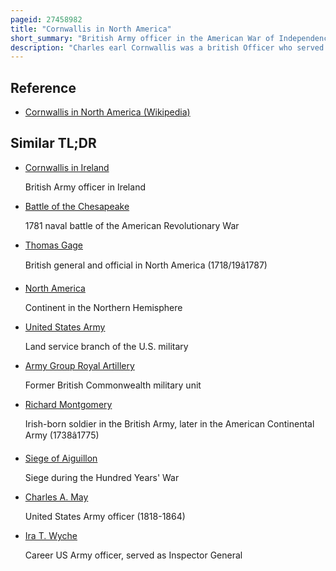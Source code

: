 ```yaml
---
pageid: 27458982
title: "Cornwallis in North America"
short_summary: "British Army officer in the American War of Independence"
description: "Charles earl Cornwallis was a british Officer who served in the british Army during the american War of Independence. He is best known for surrendering his Army after the Siege of Yorktown in 1781 an Act which ended major Hostilities in north America and directly led to peace Negotiations and the eventual End of the War."
---
```


## Reference

- [Cornwallis in North America (Wikipedia)](https://en.wikipedia.org/?curid=27458982)

## Similar TL;DR

- [Cornwallis in Ireland](/tldr/en/cornwallis-in-ireland)

  British Army officer in Ireland

- [Battle of the Chesapeake](/tldr/en/battle-of-the-chesapeake)

  1781 naval battle of the American Revolutionary War

- [Thomas Gage](/tldr/en/thomas-gage)

  British general and official in North America (1718/19â1787)

- [North America](/tldr/en/north-america)

  Continent in the Northern Hemisphere

- [United States Army](/tldr/en/united-states-army)

  Land service branch of the U.S. military

- [Army Group Royal Artillery](/tldr/en/army-group-royal-artillery)

  Former British Commonwealth military unit

- [Richard Montgomery](/tldr/en/richard-montgomery)

  Irish-born soldier in the British Army, later in the American Continental Army (1738â1775)

- [Siege of Aiguillon](/tldr/en/siege-of-aiguillon)

  Siege during the Hundred Years' War

- [Charles A. May](/tldr/en/charles-a-may)

  United States Army officer (1818-1864)

- [Ira T. Wyche](/tldr/en/ira-t-wyche)

  Career US Army officer, served as Inspector General
